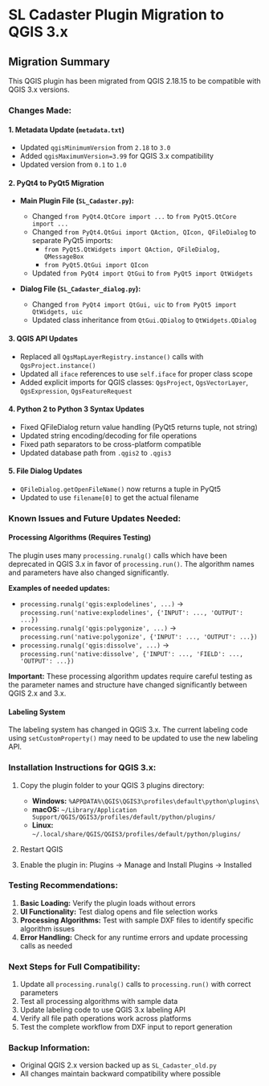 # SL Cadaster Plugin Migration to QGIS 3.x

## Migration Summary

This QGIS plugin has been migrated from QGIS 2.18.15 to be compatible with QGIS 3.x versions.

### Changes Made:

#### 1. Metadata Update (`metadata.txt`)
- Updated `qgisMinimumVersion` from `2.18` to `3.0`
- Added `qgisMaximumVersion=3.99` for QGIS 3.x compatibility
- Updated version from `0.1` to `1.0`

#### 2. PyQt4 to PyQt5 Migration
- **Main Plugin File (`SL_Cadaster.py`):**
  - Changed `from PyQt4.QtCore import ...` to `from PyQt5.QtCore import ...`
  - Changed `from PyQt4.QtGui import QAction, QIcon, QFileDialog` to separate PyQt5 imports:
    - `from PyQt5.QtWidgets import QAction, QFileDialog, QMessageBox`
    - `from PyQt5.QtGui import QIcon`
  - Updated `from PyQt4 import QtGui` to `from PyQt5 import QtWidgets`

- **Dialog File (`SL_Cadaster_dialog.py`):**
  - Changed `from PyQt4 import QtGui, uic` to `from PyQt5 import QtWidgets, uic`
  - Updated class inheritance from `QtGui.QDialog` to `QtWidgets.QDialog`

#### 3. QGIS API Updates
- Replaced all `QgsMapLayerRegistry.instance()` calls with `QgsProject.instance()`
- Updated all `iface` references to use `self.iface` for proper class scope
- Added explicit imports for QGIS classes: `QgsProject`, `QgsVectorLayer`, `QgsExpression`, `QgsFeatureRequest`

#### 4. Python 2 to Python 3 Syntax Updates
- Fixed QFileDialog return value handling (PyQt5 returns tuple, not string)
- Updated string encoding/decoding for file operations
- Fixed path separators to be cross-platform compatible
- Updated database path from `.qgis2` to `.qgis3`

#### 5. File Dialog Updates
- `QFileDialog.getOpenFileName()` now returns a tuple in PyQt5
- Updated to use `filename[0]` to get the actual filename

### Known Issues and Future Updates Needed:

#### Processing Algorithms (Requires Testing)
The plugin uses many `processing.runalg()` calls which have been deprecated in QGIS 3.x in favor of `processing.run()`. The algorithm names and parameters have also changed significantly.

**Examples of needed updates:**
- `processing.runalg('qgis:explodelines', ...)` → `processing.run('native:explodelines', {'INPUT': ..., 'OUTPUT': ...})`
- `processing.runalg('qgis:polygonize', ...)` → `processing.run('native:polygonize', {'INPUT': ..., 'OUTPUT': ...})`
- `processing.runalg('qgis:dissolve', ...)` → `processing.run('native:dissolve', {'INPUT': ..., 'FIELD': ..., 'OUTPUT': ...})`

**Important:** These processing algorithm updates require careful testing as the parameter names and structure have changed significantly between QGIS 2.x and 3.x.

#### Labeling System
The labeling system has changed in QGIS 3.x. The current labeling code using `setCustomProperty()` may need to be updated to use the new labeling API.

### Installation Instructions for QGIS 3.x:

1. Copy the plugin folder to your QGIS 3 plugins directory:
   - **Windows:** `%APPDATA%\QGIS\QGIS3\profiles\default\python\plugins\`
   - **macOS:** `~/Library/Application Support/QGIS/QGIS3/profiles/default/python/plugins/`
   - **Linux:** `~/.local/share/QGIS/QGIS3/profiles/default/python/plugins/`

2. Restart QGIS

3. Enable the plugin in: Plugins → Manage and Install Plugins → Installed

### Testing Recommendations:

1. **Basic Loading:** Verify the plugin loads without errors
2. **UI Functionality:** Test dialog opens and file selection works
3. **Processing Algorithms:** Test with sample DXF files to identify specific algorithm issues
4. **Error Handling:** Check for any runtime errors and update processing calls as needed

### Next Steps for Full Compatibility:

1. Update all `processing.runalg()` calls to `processing.run()` with correct parameters
2. Test all processing algorithms with sample data
3. Update labeling code to use QGIS 3.x labeling API
4. Verify all file path operations work across platforms
5. Test the complete workflow from DXF input to report generation

### Backup Information:
- Original QGIS 2.x version backed up as `SL_Cadaster_old.py`
- All changes maintain backward compatibility where possible